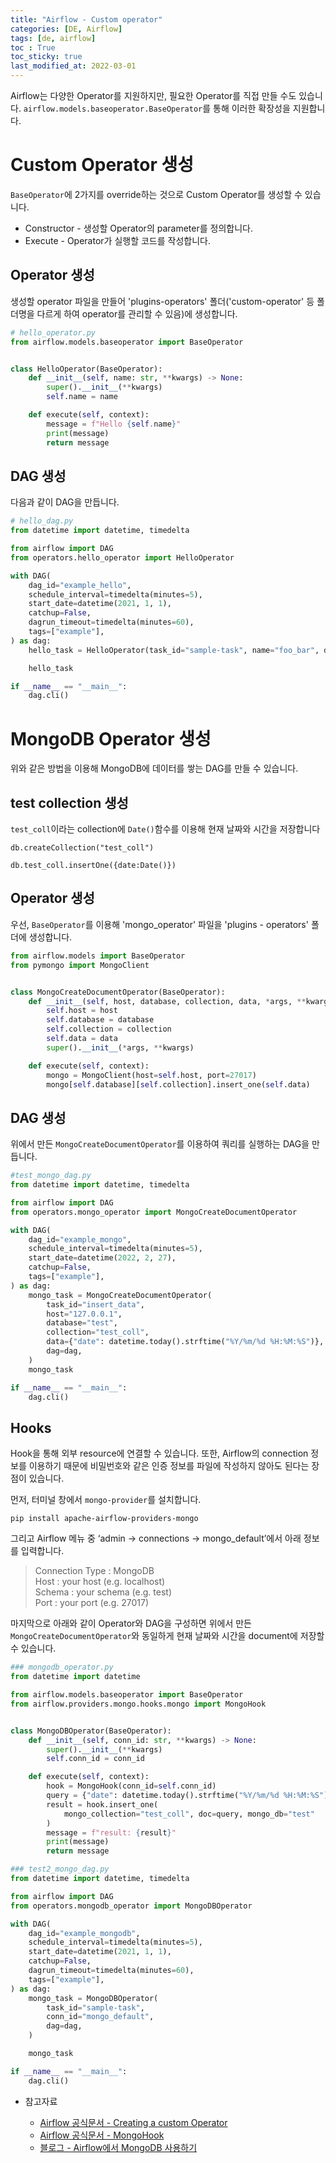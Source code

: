 ```yaml
---
title: "Airflow - Custom operator"
categories: [DE, Airflow]
tags: [de, airflow]
toc : True
toc_sticky: true
last_modified_at: 2022-03-01
---
```



Airflow는 다양한 Operator를 지원하지만, 필요한 Operator를 직접 만들 수도 있습니다. `airflow.models.baseoperator.BaseOperator`를 통해 이러한 확장성을 지원합니다.

# Custom Operator 생성
`BaseOperator`에 2가지를 override하는 것으로 Custom Operator를 생성할 수 있습니다.

* Constructor - 생성할 Operator의 parameter를 정의합니다.
* Execute - Operator가 실행할 코드를 작성합니다.  

## Operator 생성
생성할 operator 파일을 만들어 'plugins-operators' 폴더('custom-operator' 등 폴더명을 다르게 하여 operator를 관리할 수 있음)에 생성합니다.
```py
# hello_operator.py
from airflow.models.baseoperator import BaseOperator


class HelloOperator(BaseOperator):
    def __init__(self, name: str, **kwargs) -> None:
        super().__init__(**kwargs)
        self.name = name

    def execute(self, context):
        message = f"Hello {self.name}"
        print(message)
        return message
```

## DAG 생성
다음과 같이 DAG을 만듭니다.
```py
# hello_dag.py
from datetime import datetime, timedelta

from airflow import DAG
from operators.hello_operator import HelloOperator

with DAG(
    dag_id="example_hello",
    schedule_interval=timedelta(minutes=5),
    start_date=datetime(2021, 1, 1),
    catchup=False,
    dagrun_timeout=timedelta(minutes=60),
    tags=["example"],
) as dag:
    hello_task = HelloOperator(task_id="sample-task", name="foo_bar", dag=dag)

    hello_task

if __name__ == "__main__":
    dag.cli()
```


# MongoDB Operator 생성
위와 같은 방법을 이용해 MongoDB에 데이터를 쌓는 DAG를 만들 수 있습니다.

## test collection 생성
`test_coll`이라는 collection에 `Date()`함수를 이용해 현재 날짜와 시간을 저장합니다 

```
db.createCollection("test_coll")

db.test_coll.insertOne({date:Date()})
```

## Operator 생성
우선, `BaseOperator`를 이용해 'mongo_operator' 파일을 'plugins - operators' 폴더에 생성합니다.

```py
from airflow.models import BaseOperator
from pymongo import MongoClient


class MongoCreateDocumentOperator(BaseOperator):
    def __init__(self, host, database, collection, data, *args, **kwargs):
        self.host = host
        self.database = database
        self.collection = collection
        self.data = data
        super().__init__(*args, **kwargs)

    def execute(self, context):
        mongo = MongoClient(host=self.host, port=27017)
        mongo[self.database][self.collection].insert_one(self.data)
```

## DAG 생성
위에서 만든 `MongoCreateDocumentOperator`를 이용하여 쿼리를 실행하는 DAG을 만듭니다.
```py
#test_mongo_dag.py
from datetime import datetime, timedelta

from airflow import DAG
from operators.mongo_operator import MongoCreateDocumentOperator

with DAG(
    dag_id="example_mongo",
    schedule_interval=timedelta(minutes=5),
    start_date=datetime(2022, 2, 27),
    catchup=False,
    tags=["example"],
) as dag:
    mongo_task = MongoCreateDocumentOperator(
        task_id="insert_data",
        host="127.0.0.1",
        database="test",
        collection="test_coll",
        data={"date": datetime.today().strftime("%Y/%m/%d %H:%M:%S")},
        dag=dag,
    )
    mongo_task

if __name__ == "__main__":
    dag.cli()
```

## Hooks
Hook을 통해 외부 resource에 연결할 수 있습니다. 또한, Airflow의 connection 정보를 이용하기 때문에 비밀번호와 같은 인증 정보를 파일에 작성하지 않아도 된다는 장점이 있습니다.

먼저, 터미널 창에서 `mongo-provider`를 설치합니다.
```
pip install apache-airflow-providers-mongo
```
그리고 Airflow 메뉴 중 ‘admin → connections → mongo_default’에서 아래 정보를 입력합니다.

> Connection Type : MongoDB   
Host : your host (e.g. localhost)   
Schema : your schema (e.g. test)   
Port : your port (e.g. 27017)   

마지막으로 아래와 같이 Operator와 DAG을 구성하면 위에서 만든 `MongoCreateDocumentOperator`와 동일하게 현재 날짜와 시간을 document에 저장할 수 있습니다.

```py
### mongodb_operator.py
from datetime import datetime

from airflow.models.baseoperator import BaseOperator
from airflow.providers.mongo.hooks.mongo import MongoHook


class MongoDBOperator(BaseOperator):
    def __init__(self, conn_id: str, **kwargs) -> None:
        super().__init__(**kwargs)
        self.conn_id = conn_id

    def execute(self, context):
        hook = MongoHook(conn_id=self.conn_id)
        query = {"date": datetime.today().strftime("%Y/%m/%d %H:%M:%S")}
        result = hook.insert_one(
            mongo_collection="test_coll", doc=query, mongo_db="test"
        )
        message = f"result: {result}"
        print(message)
        return message
```
```py
### test2_mongo_dag.py
from datetime import datetime, timedelta

from airflow import DAG
from operators.mongodb_operator import MongoDBOperator

with DAG(
    dag_id="example_mongodb",
    schedule_interval=timedelta(minutes=5),
    start_date=datetime(2021, 1, 1),
    catchup=False,
    dagrun_timeout=timedelta(minutes=60),
    tags=["example"],
) as dag:
    mongo_task = MongoDBOperator(
        task_id="sample-task",
        conn_id="mongo_default",
        dag=dag,
    )

    mongo_task

if __name__ == "__main__":
    dag.cli()
```


* 참고자료
  
  * [Airflow 공식문서 - Creating a custom Operator](https://airflow.apache.org/docs/apache-airflow/stable/howto/custom-operator.html#custom-operator)
  * [Airflow 공식문서 - MongoHook](https://airflow.apache.org/docs/apache-airflow-providers-mongo/stable/_api/airflow/providers/mongo/hooks/mongo/index.html#airflow.providers.mongo.hooks.mongo.MongoHook)
  * [블로그 - Airflow에서 MongoDB 사용하기](https://hyungjung-lee.github.io/python/Python-Airflow-MongoDB/)
